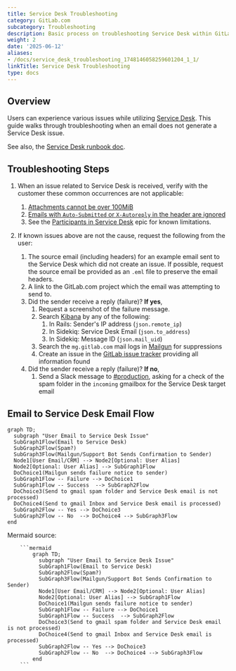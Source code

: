 ```yaml
---
title: Service Desk Troubleshooting
category: GitLab.com
subcategory: Troubleshooting
description: Basic process on troubleshooting Service Desk within GitLab.com.
weight: 2
date: '2025-06-12'
aliases:
- /docs/service_desk_troubleshooting_1748146058259601204_1_1/
linkTitle: Service Desk Troubleshooting
type: docs
---
```


## Overview

Users can experience various issues while utilizing [Service Desk](https://docs.gitlab.com/user/project/service_desk/). This guide walks through troubleshooting when an email does not generate a Service Desk issue.

See also, the [Service Desk runbook doc](https://gitlab.com/gitlab-com/runbooks/-/tree/master/docs/service_desk).

## Troubleshooting Steps

1. When an issue related to Service Desk is received, verify with the customer these common occurrences are not applicable:
    1. [Attachments cannot be over 100MiB](https://docs.gitlab.com/user/gitlab_com/#account-and-limit-settings)
    1. [Emails with `Auto-Submitted` or `X-Autoreply` in the header are ignored](https://docs.gitlab.com/administration/incoming_email/#rejected-headers)
    1. See the [Participants in Service Desk](https://gitlab.com/groups/gitlab-org/-/epics/3758) epic for known limitations.

1. If known issues above are not the cause, request the following from the user:
    1. The source email (including headers) for an example email sent to the Service Desk which did not create an issue. If possible, request the source email be provided as an `.eml` file to preserve the email headers.
    1. A link to the GitLab.com project which the email was attempting to send to.
    1. Did the sender receive a reply (failure)? **If yes**,
        1. Request a screenshot of the failure message.
        1. Search [Kibana](https://log.gprd.gitlab.net/app/kibana#/) by any of the following:
           1. In Rails: Sender's IP address (`json.remote_ip`)
           1. In Sidekiq: Service Desk Email (`json.to_address`)
           1. In Sidekiq: Message ID (`json.mail_uid`)
        1. Search the `mg.gitlab.com` mail logs in [Mailgun](https://app.mailgun.com/app/sending/domains/mg.gitlab.com/) for suppressions
        1. Create an issue in the [GitLab issue tracker](https://gitlab.com/gitlab-org/gitlab/-/issues) providing all information found
    1. Did the sender receive a reply (failure)? **If no**,
        1. Send a Slack message to [#production](https://gitlab.enterprise.slack.com/archives/C101F3796), asking for a check of the spam folder in the `incoming` gmailbox for the Service Desk target email

## Email to Service Desk Email Flow

```mermaid
graph TD;
  subgraph "User Email to Service Desk Issue"
  SubGraph1Flow(Email to Service Desk)
  SubGraph2Flow(Spam?)
  SubGraph3Flow(Mailgun/Support Bot Sends Confirmation to Sender)
  Node1[User Email/CRM] --> Node2[Optional: User Alias]
  Node2[Optional: User Alias] --> SubGraph1Flow
  DoChoice1(Mailgun sends failure notice to sender)
  SubGraph1Flow -- Failure --> DoChoice1
  SubGraph1Flow -- Success  --> SubGraph2Flow
  DoChoice3(Send to gmail spam folder and Service Desk email is not processed)
  DoChoice4(Send to gmail Inbox and Service Desk email is processed)
  SubGraph2Flow -- Yes --> DoChoice3
  SubGraph2Flow -- No  --> DoChoice4 --> SubGraph3Flow
end
```

Mermaid source:

```text
    ```mermaid
        graph TD;
          subgraph "User Email to Service Desk Issue"
          SubGraph1Flow(Email to Service Desk)
          SubGraph2Flow(Spam?)
          SubGraph3Flow(Mailgun/Support Bot Sends Confirmation to Sender)
          Node1[User Email/CRM] --> Node2[Optional: User Alias]
          Node2[Optional: User Alias] --> SubGraph1Flow
          DoChoice1(Mailgun sends failure notice to sender)
          SubGraph1Flow -- Failure --> DoChoice1
          SubGraph1Flow -- Success  --> SubGraph2Flow
          DoChoice3(Send to gmail spam folder and Service Desk email is not processed)
          DoChoice4(Send to gmail Inbox and Service Desk email is processed)
          SubGraph2Flow -- Yes --> DoChoice3
          SubGraph2Flow -- No  --> DoChoice4 --> SubGraph3Flow
        end
    ```
```
